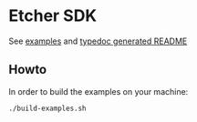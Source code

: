 # Etcher SDK

See [examples](./examples) and [typedoc generated README](./doc/README.md)


## Howto

In order to build the examples on your machine:

    ./build-examples.sh
